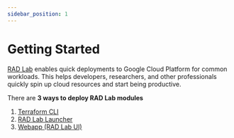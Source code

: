 ```yaml
---
sidebar_position: 1
---
```


# Getting Started

[RAD Lab](https://github.com/GoogleCloudPlatform/rad-lab/) enables quick deployments to Google Cloud Platform for common workloads. This helps developers, researchers, and other professionals quickly spin up cloud resources and start being productive. 

There are **3 ways to deploy RAD Lab modules**
1. [Terraform CLI](../category/terraform-cli/)
2. [RAD Lab Launcher](../category/rad-lab-launcher/)
3. [Webapp (RAD Lab UI)](../category/rad-lab-ui/)
